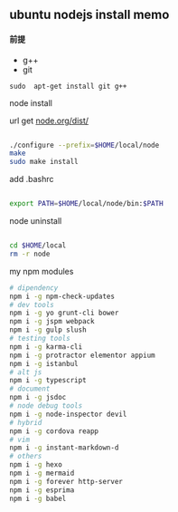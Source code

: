 

## ubuntu nodejs install memo


#### 前提

 + g++
 + git

  ``sudo  apt-get install git g++``

node install

url get [node.org/dist/](http://nodejs.org/dist/)

```sh

./configure --prefix=$HOME/local/node
make
sudo make install
```

add .bashrc

```sh

export PATH=$HOME/local/node/bin:$PATH
```

node uninstall

```sh

cd $HOME/local
rm -r node
```

my npm modules

```sh
# dipendency
npm i -g npm-check-updates
# dev tools
npm i -g yo grunt-cli bower
npm i -g jspm webpack
npm i -g gulp slush
# testing tools
npm i -g karma-cli
npm i -g protractor elementor appium
npm i -g istanbul
# alt js
npm i -g typescript
# document
npm i -g jsdoc
# node debug tools
npm i -g node-inspector devil
# hybrid
npm i -g cordova reapp
# vim
npm i -g instant-markdown-d
# others
npm i -g hexo
npm i -g mermaid
npm i -g forever http-server
npm i -g esprima
npm i -g babel
```


